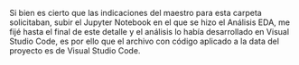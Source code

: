Si bien es cierto que las indicaciones del maestro para esta carpeta solicitaban, subir el Jupyter Notebook en el que se hizo el Análisis EDA, me fijé hasta el final de este detalle y el análisis lo había desarrollado en Visual Studio Code, es por ello que el archivo con código aplicado a la data del proyecto es de Visual Studio Code.
